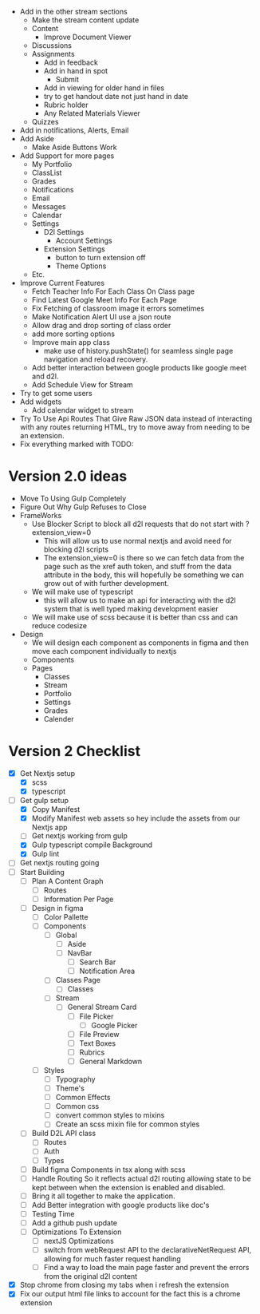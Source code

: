 + Add in the other stream sections
  + Make the stream content update
  + Content
    + Improve Document Viewer
  + Discussions
  + Assignments
    + Add in feedback
    + Add in hand in spot
      + Submit
    + Add in viewing for older hand in files
    + try to get handout date not just hand in date
    + Rubric holder
    + Any Related Materials Viewer
  + Quizzes
+ Add in notifications, Alerts, Email
+ Add Aside
  + Make Aside Buttons Work
+ Add Support for more pages
  + My Portfolio
  + ClassList
  + Grades
  + Notifications
  + Email
  + Messages
  + Calendar
  + Settings
    + D2l Settings
      + Account Settings
    + Extension Settings
      + button to turn extension off
      + Theme Options
  + Etc.
+ Improve Current Features
  + Fetch Teacher Info For Each Class On Class page
  + Find Latest Google Meet Info For Each Page
  + Fix Fetching of classroom image it errors sometimes
  + Make Notification Alert UI use a json route
  + Allow drag and drop sorting of class order
  + add more sorting options
  + Improve main app class
    + make use of history.pushState() for seamless single page navigation and reload recovery.
  + Add better interaction between google products like google meet and d2l.
  + Add Schedule View for Stream
+ Try to get some users
+ Add widgets
  + Add calendar widget to stream
+ Try To Use Api Routes That Give Raw JSON data instead of interacting with any routes returning HTML, try to move away from needing to be an extension.
+ Fix everything marked with TODO:

# Version 2.0 ideas
+ Move To Using Gulp Completely
+ Figure Out Why Gulp Refuses to Close
+ FrameWorks
  + Use Blocker Script to block all d2l requests that do not start with ?extension_view=0
    + This will allow us to use normal nextjs and avoid need for blocking d2l scripts
    + The extension_view=0 is there so we can fetch data from the page such as the xref auth token, and stuff from the data attribute in the body, this will hopefully be something we can grow out of with further development.
  + We will make use of typescript
    + this will allow us to make an api for interacting with the d2l system that is well typed making development easier
  + We will make use of scss because it is better than css and can reduce codesize
+ Design
  + We will design each component as components in figma and then move each component individually to nextjs
  + Components
  + Pages
    + Classes
    + Stream
    + Portfolio
    + Settings
    + Grades
    + Calender
# Version 2 Checklist
+ [x] Get Nextjs setup
  + [x] scss
  + [x] typescript
+ [ ] Get gulp setup
  + [x] Copy Manifest
  + [x] Modify Manifest web assets so hey include the assets from our Nextjs app
  + [ ] Get nextjs working from gulp
  + [x] Gulp typescript compile Background
  + [x] Gulp lint
+ [ ] Get nextjs routing going
+ [ ] Start Building
  + [ ] Plan A Content Graph
    + [ ] Routes
    + [ ] Information Per Page
  + [ ] Design in figma
    + [ ] Color Pallette
    + [ ] Components
      + [ ] Global
        + [ ] Aside
        + [ ] NavBar
          + [ ] Search Bar
          + [ ] Notification Area
      + [ ] Classes Page
        + [ ] Classes
      + [ ] Stream
        + [ ] General Stream Card
          + [ ] File Picker
            + [ ] Google Picker
          + [ ] File Preview
          + [ ] Text Boxes
          + [ ] Rubrics
          + [ ] General Markdown
    + [ ] Styles
      + [ ] Typography
      + [ ] Theme's
      + [ ] Common Effects
      + [ ] Common css
      + [ ] convert common styles to mixins
      + [ ] Create an scss mixin file for common styles
  + [ ] Build D2L API class
    + [ ] Routes
    + [ ] Auth
    + [ ] Types
  + [ ] Build figma Components in tsx along with scss
  + [ ] Handle Routing So it reflects actual d2l routing allowing state to be kept between when the extension is enabled and disabled.
  + [ ] Bring it all together to make the application.
  + [ ] Add Better integration with google products like doc's
  + [ ] Testing Time
  + [ ] Add a github push update
  + [ ] Optimizations To Extension
    + [ ] nextJS Optimizations
    + [ ] switch from webRequest API to the declarativeNetRequest API, allowing for much faster request handling
    + [ ] Find a way to load the main page faster and prevent the errors from the original d2l content
+ [x] Stop chrome from closing my tabs when i refresh the extension
+ [x] Fix our output html file links to account for the fact this is a chrome extension